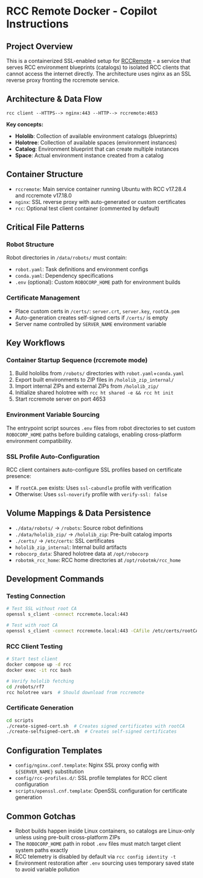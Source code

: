 # RCC Remote Docker - Copilot Instructions

## Project Overview

This is a containerized SSL-enabled setup for [RCCRemote](https://sema4.ai/docs/automation/rcc/overview) - a service that serves RCC environment blueprints (catalogs) to isolated RCC clients that cannot access the internet directly. The architecture uses nginx as an SSL reverse proxy fronting the rccremote service.

## Architecture & Data Flow

```
rcc client --HTTPS--> nginx:443 --HTTP--> rccremote:4653
```

**Key concepts:**
- **Hololib**: Collection of available environment catalogs (blueprints)
- **Holotree**: Collection of available spaces (environment instances)
- **Catalog**: Environment blueprint that can create multiple instances
- **Space**: Actual environment instance created from a catalog

## Container Structure

- `rccremote`: Main service container running Ubuntu with RCC v17.28.4 and rccremote v17.18.0
- `nginx`: SSL reverse proxy with auto-generated or custom certificates
- `rcc`: Optional test client container (commented by default)

## Critical File Patterns

### Robot Structure
Robot directories in `/data/robots/` must contain:
- `robot.yaml`: Task definitions and environment configs
- `conda.yaml`: Dependency specifications
- `.env` (optional): Custom `ROBOCORP_HOME` path for environment builds

### Certificate Management
- Place custom certs in `/certs/`: `server.crt`, `server.key`, `rootCA.pem`
- Auto-generation creates self-signed certs if `/certs/` is empty
- Server name controlled by `SERVER_NAME` environment variable

## Key Workflows

### Container Startup Sequence (rccremote mode)
1. Build hololibs from `/robots/` directories with `robot.yaml`+`conda.yaml`
2. Export built environments to ZIP files in `/hololib_zip_internal/`
3. Import internal ZIPs and external ZIPs from `/hololib_zip/`
4. Initialize shared holotree with `rcc ht shared -e && rcc ht init`
5. Start rccremote server on port 4653

### Environment Variable Sourcing
The entrypoint script sources `.env` files from robot directories to set custom `ROBOCORP_HOME` paths before building catalogs, enabling cross-platform environment compatibility.

### SSL Profile Auto-Configuration
RCC client containers auto-configure SSL profiles based on certificate presence:
- If `rootCA.pem` exists: Uses `ssl-cabundle` profile with verification
- Otherwise: Uses `ssl-noverify` profile with `verify-ssl: false`

## Volume Mappings & Data Persistence

- `./data/robots/` → `/robots`: Source robot definitions
- `./data/hololib_zip/` → `/hololib_zip`: Pre-built catalog imports
- `./certs/` → `/etc/certs`: SSL certificates
- `hololib_zip_internal`: Internal build artifacts
- `robocorp_data`: Shared holotree data at `/opt/robocorp`
- `robotmk_rcc_home`: RCC home directories at `/opt/robotmk/rcc_home`

## Development Commands

### Testing Connection
```bash
# Test SSL without root CA
openssl s_client -connect rccremote.local:443

# Test with root CA
openssl s_client -connect rccremote.local:443 -CAfile /etc/certs/rootCA.crt
```

### RCC Client Testing
```bash
# Start test client
docker compose up -d rcc
docker exec -it rcc bash

# Verify hololib fetching
cd /robots/rf7
rcc holotree vars  # Should download from rccremote
```

### Certificate Generation
```bash
cd scripts
./create-signed-cert.sh  # Creates signed certificates with rootCA
./create-selfsigned-cert.sh  # Creates self-signed certificates
```

## Configuration Templates

- `config/nginx.conf.template`: Nginx SSL proxy config with `${SERVER_NAME}` substitution
- `config/rcc-profiles.d/`: SSL profile templates for RCC client configuration
- `scripts/openssl.cnf.template`: OpenSSL configuration for certificate generation

## Common Gotchas

- Robot builds happen inside Linux containers, so catalogs are Linux-only unless using pre-built cross-platform ZIPs
- The `ROBOCORP_HOME` path in robot `.env` files must match target client system paths exactly
- RCC telemetry is disabled by default via `rcc config identity -t`
- Environment restoration after `.env` sourcing uses temporary saved state to avoid variable pollution